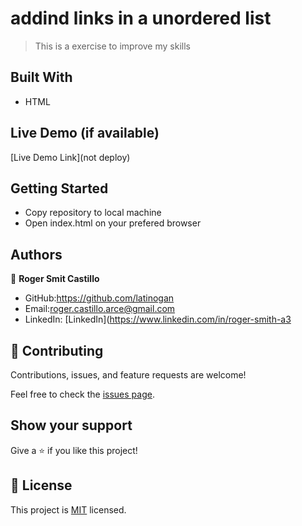 # addind links in a unordered list

> This is a exercise to improve my skills

## Built With
- HTML

## Live Demo (if available)

[Live Demo Link](not deploy)


## Getting Started

- Copy repository to local machine
- Open index.html on your prefered browser

## Authors

👤 **Roger Smit Castillo**

- GitHub:https://github.com/latinogan
- Email:roger.castillo.arce@gmail.com 
- LinkedIn: [LinkedIn](https://www.linkedin.com/in/roger-smith-a3


## 🤝 Contributing

Contributions, issues, and feature requests are welcome!

Feel free to check the [issues page](../../issues/).

## Show your support

Give a ⭐️ if you like this project!

## 📝 License

This project is [MIT](./MIT.md) licensed.